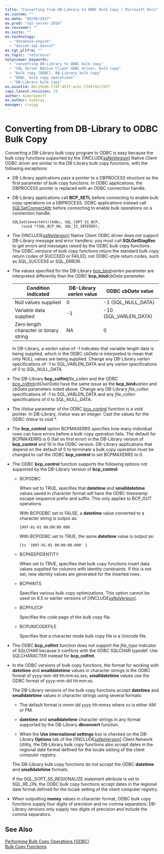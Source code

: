 ```yaml
---
title: "Converting from DB-Library to ODBC Bulk Copy | Microsoft Docs"
ms.custom: ""
ms.date: "03/06/2017"
ms.prod: "sql-server-2014"
ms.reviewer: ""
ms.suite: ""
ms.technology: 
  - "database-engine"
  - "docset-sql-devref"
ms.tgt_pltfrm: ""
ms.topic: "reference"
helpviewer_keywords: 
  - "converting DB-Library to ODBC bulk copy"
  - "SQL Server Native Client ODBC driver, bulk copy"
  - "bulk copy [ODBC], DB-Library bulk copy"
  - "ODBC, bulk copy operations"
  - "DB-Library bulk copy"
ms.assetid: 0bc15bdb-f19f-4537-ac6c-f249f42cf07f
caps.latest.revision: 29
author: mikeraymsft
ms.author: mikeray
manager: craigg
---
```

# Converting from DB-Library to ODBC Bulk Copy
  Converting a DB-Library bulk copy program to ODBC is easy because the bulk copy functions supported by the [!INCLUDE[ssNoVersion](../../includes/ssnoversion-md.md)] Native Client ODBC driver are similar to the DB-Library bulk copy functions, with the following exceptions:  
  
-   DB-Library applications pass a pointer to a DBPROCESS structure as the first parameter of bulk copy functions. In ODBC applications, the DBPROCESS pointer is replaced with an ODBC connection handle.  
  
-   DB-Library applications call **BCP_SETL** before connecting to enable bulk copy operations on a DBPROCESS. ODBC applications instead call [SQLSetConnectAttr](../native-client-odbc-api/sqlsetconnectattr.md) before connecting to enable bulk operations on a connection handle:  
  
    ```  
    SQLSetConnectAttr(hdbc, SQL_COPT_SS_BCP,  
        (void *)SQL_BCP_ON, SQL_IS_INTEGER);  
    ```  
  
-   The [!INCLUDE[ssNoVersion](../../includes/ssnoversion-md.md)] Native Client ODBC driver does not support DB-Library message and error handlers; you must call **SQLGetDiagRec** to get errors and messages raised by the ODBC bulk copy functions. The ODBC versions of bulk copy functions return the standard bulk copy return codes of SUCCEED or FAILED, not ODBC-style return codes, such as SQL_SUCCESS or SQL_ERROR.  
  
-   The values specified for the DB-Library [bcp_bind](../native-client-odbc-extensions-bulk-copy-functions/bcp-bind.md)*varlen* parameter are interpreted differently than the ODBC **bcp_bind***cbData* parameter.  
  
    |Condition indicated|DB-Library *varlen* value|ODBC *cbData* value|  
    |-------------------------|--------------------------------|-------------------------|  
    |Null values supplied|0|-1 (SQL_NULL_DATA)|  
    |Variable data supplied|-1|-10 (SQL_VARLEN_DATA)|  
    |Zero length character or binary string|NA|0|  
  
     In DB-Library, a *varlen* value of -1 indicates that variable length data is being supplied, which in the ODBC *cbData* is interpreted to mean that only NULL values are being supplied. Change any DB-Library *varlen* specifications of -1 to SQL_VARLEN_DATA and any *varlen* specifications of 0 to SQL_NULL_DATA.  
  
-   The DB-Library **bcp_colfmt***file_collen* and the ODBC [bcp_colfmt](../native-client-odbc-extensions-bulk-copy-functions/bcp-colfmt.md)*cbUserData* have the same issue as the **bcp_bind***varlen* and *cbData* parameters noted above. Change any DB-Library *file_collen* specifications of -1 to SQL_VARLEN_DATA and any *file_collen* specifications of 0 to SQL_NULL_DATA.  
  
-   The *iValue* parameter of the ODBC [bcp_control](../native-client-odbc-extensions-bulk-copy-functions/bcp-control.md) function is a void pointer. In DB-Library, *iValue* was an integer. Cast the values for the ODBC *iValue* to void *.  
  
-   The **bcp_control** option BCPMAXERRS specifies how many individual rows can have errors before a bulk copy operation fails. The default for BCPMAXERRS is 0 (fail on first error) in the DB-Library version of **bcp_control** and 10 in the ODBC version. DB-Library applications that depend on the default of 0 to terminate a bulk copy operation must be changed to call the ODBC **bcp_control** to set BCPMAXERRS to 0.  
  
-   The ODBC **bcp_control** function supports the following options not supported by the DB-Library version of **bcp_control**:  
  
    -   BCPODBC  
  
         When set to TRUE, specifies that **datetime** and **smalldatetime** values saved in character format will have the ODBC timestamp escape sequence prefix and suffix. This only applies to BCP_OUT operations.  
  
         With BCPODBC set to FALSE, a **datetime** value converted to a character string is output as:  
  
        ```  
        1997-01-01 00:00:00.000  
        ```  
  
         With BCPODBC set to TRUE, the same **datetime** value is output as:  
  
        ```  
        {ts '1997-01-01 00:00:00.000' }  
        ```  
  
    -   BCPKEEPIDENTITY  
  
         When set to TRUE, specifies that bulk copy functions insert data values supplied for columns with identity constraints. If this is not set, new identity values are generated for the inserted rows.  
  
    -   BCPHINTS  
  
         Specifies various bulk copy optimizations. This option cannot be used on 6.5 or earlier versions of [!INCLUDE[ssNoVersion](../../includes/ssnoversion-md.md)].  
  
    -   BCPFILECP  
  
         Specifies the code page of the bulk copy file.  
  
    -   BCPUNICODEFILE  
  
         Specifies that a character mode bulk copy file is a Unicode file.  
  
-   The ODBC **bcp_colfmt** function does not support the *file_type* indicator of SQLCHAR because it conflicts with the ODBC SQLCHAR typedef. Use SQLCHARACTER instead for **bcp_colfmt**.  
  
-   In the ODBC versions of bulk copy functions, the format for working with **datetime** and **smalldatetime** values in character strings is the ODBC format of yyyy-mm-dd hh:mm:ss.sss; **smalldatetime** values use the ODBC format of yyyy-mm-dd hh:mm:ss.  
  
     The DB-Library versions of the bulk copy functions accept **datetime** and **smalldatetime** values in character strings using several formats:  
  
    -   The default format is *mmm dd yyyy hh:mmxx* where *xx* is either AM or PM.  
  
    -   **datetime** and **smalldatetime** character strings in any format supported by the DB-Library **dbconvert** function.  
  
    -   When the **Use international settings** box is checked on the DB-Library **Options** tab of the [!INCLUDE[ssNoVersion](../../includes/ssnoversion-md.md)] Client Network Utility, the DB-Library bulk copy functions also accept dates in the regional date format defined for the locale setting of the client computer registry.  
  
     The DB-Library bulk copy functions do not accept the ODBC **datetime** and **smalldatetime** formats.  
  
     If the SQL_SOPT_SS_REGIONALIZE statement attribute is set to SQL_RE_ON, the ODBC bulk copy functions accept dates in the regional date format defined for the locale setting of the client computer registry.  
  
-   When outputting **money** values in character format, ODBC bulk copy functions supply four digits of precision and no comma separators; DB-Library versions only supply two digits of precision and include the comma separators.  
  
## See Also  
 [Performing Bulk Copy Operations &#40;ODBC&#41;](performing-bulk-copy-operations-odbc.md)   
 [Bulk Copy Functions](../native-client-odbc-extensions-bulk-copy-functions/sql-server-driver-extensions-bulk-copy-functions.md)  
  
  
